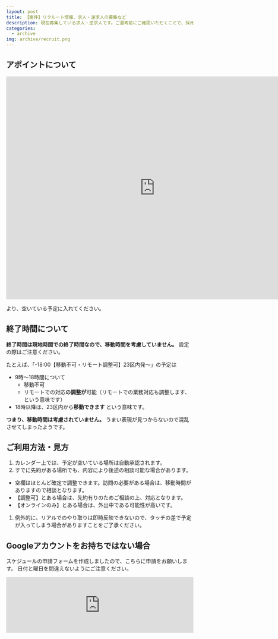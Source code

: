 ```yaml
---
layout: post
title: 【案件】リクルート情報、求人・逆求人の募集など
description: 現在募集している求人・逆求人です。ご選考前にご確認いただくことで、採用コスト低減いただけます。
categories:
  - archive
img: archive/recruit.png
---
```


## アポイントについて

<iframe src="https://calendar.google.com/calendar/embed?height=600&amp;wkst=1&amp;bgcolor=%23ffffff&amp;ctz=Asia%2FTokyo&amp;src=NjJsb2I4Z3VwYThwOWExY3JuMHNnNHRqczRAZ3JvdXAuY2FsZW5kYXIuZ29vZ2xlLmNvbQ&amp;src=ZWxzNXYzdG4wbjlxcjVpOTIxMDA1NTdvOGozY3JtcTNAaW1wb3J0LmNhbGVuZGFyLmdvb2dsZS5jb20&amp;src=amEuamFwYW5lc2UjaG9saWRheUBncm91cC52LmNhbGVuZGFyLmdvb2dsZS5jb20&amp;color=%23F09300&amp;color=%239E69AF&amp;color=%23009688" style="border-width:0" width="800" height="600" frameborder="0" scrolling="no"></iframe>

より、空いている予定に入れてください。

## 終了時間について
**終了時間は現地時間での終了時間なので、移動時間を考慮していません。**
設定の際はご注意ください。

たとえば、「-18:00【移動不可・リモート調整可】23区内発～」の予定は
- 9時～18時間について
  - 移動不可
  - リモートでの対応**の調整が**可能（リモートでの業務対応も調整します、という意味です）
- 18時以降は、23区内から**移動できます**
という意味です。

**つまり、移動時間は考慮されていません。**
うまい表現が見つからないので混乱させてしまったようです。

## ご利用方法・見方

1. カレンダー上では、予定が空いている場所は自動承認されます。
1. すでに先約がある場所でも、内容により後述の相談可能な場合があります。

- 空欄はほとんど確定で調整できます。訪問の必要がある場合は、移動時間がありますので相談となります。
- 【調整可】とある場合は、先約有りのためご相談の上、対応となります。
- 【オンラインのみ】とある場合は、外出中である可能性が高いです。

1. 例外的に、リアルでのやり取りは即時反映できないので、タッチの差で予定が入ってしまう場合がありますことをご了承ください。

## Googleアカウントをお持ちではない場合
スケジュールの申請フォームを作成しましたので、こちらに申請をお願いします。
日付と曜日を間違えないようにご注意ください。

<iframe src="https://docs.google.com/forms/d/e/1FAIpQLScsQde2Ze7GVLeQhaAMnUvhatxZ5DcaUIR7v-CGVYhwz9Kepg/viewform?embedded=true" width="100%" height="{{site.data.post.recruit_height}}" frameborder="0" marginheight="0" marginwidth="0">読み込んでいます…</iframe>
